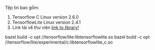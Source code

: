 Tệp tin bao gồm:
1. Tensorflow C Linux version 2.6.0
2. TensorflowLite Linux version 2.4.1 
3. Link tải về thư viện [link to library!](...)



bazel build -c opt //tensorflow/lite:libtensorflowlite.so
bazel build -c opt //tensorflow/lite/experimental/c:libtensorflowlite_c.so
